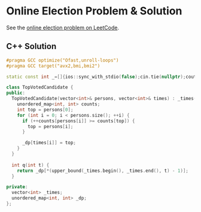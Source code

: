 # Online Election Problem & Solution

See the [online election problem on LeetCode](https://leetcode.com/problems/online-election).

## C++ Solution

```cpp
#pragma GCC optimize("Ofast,unroll-loops")
#pragma GCC target("avx2,bmi,bmi2")

static const int _=[]{ios::sync_with_stdio(false);cin.tie(nullptr);cout.tie(nullptr);return 0;}();

class TopVotedCandidate {
public:
  TopVotedCandidate(vector<int>& persons, vector<int>& times) : _times(times) {
    unordered_map<int, int> counts;
    int top = persons[0];
    for (int i = 0; i < persons.size(); ++i) {
      if (++counts[persons[i]] >= counts[top]) {
        top = persons[i];
      }

      _dp[times[i]] = top;
    }
  }
    
  int q(int t) {
    return _dp[*(upper_bound(_times.begin(), _times.end(), t) - 1)];
  }

private:
  vector<int> _times;
  unordered_map<int, int> _dp;
};
```

